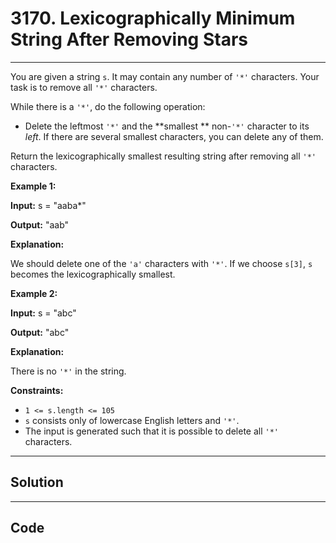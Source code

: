 # 3170. Lexicographically Minimum String After Removing Stars

---

You are given a string `s`. It may contain any number of `'*'` characters. Your task is to remove all `'*'` characters.

While there is a `'*'`, do the following operation:

  * Delete the leftmost `'*'` and the **smallest ** non-`'*'` character to its _left_. If there are several smallest characters, you can delete any of them.



Return the lexicographically smallest resulting string after removing all `'*'` characters.

 

**Example 1:**

**Input:** s = "aaba*"

**Output:** "aab"

**Explanation:**

We should delete one of the `'a'` characters with `'*'`. If we choose `s[3]`, `s` becomes the lexicographically smallest.

**Example 2:**

**Input:** s = "abc"

**Output:** "abc"

**Explanation:**

There is no `'*'` in the string.

 

**Constraints:**

  * `1 <= s.length <= 105`
  * `s` consists only of lowercase English letters and `'*'`.
  * The input is generated such that it is possible to delete all `'*'` characters.

---

## Solution



---

## Code
```python


```